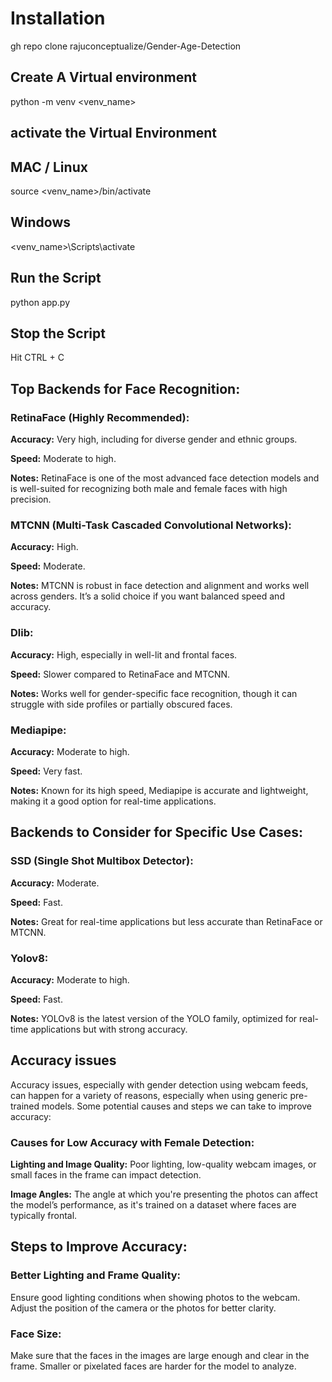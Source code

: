 # Installation

gh repo clone rajuconceptualize/Gender-Age-Detection

## Create A Virtual environment
python -m venv <venv_name>

## activate the Virtual Environment

## MAC / Linux
source <venv_name>/bin/activate

## Windows
<venv_name>\Scripts\activate

## Run the Script
python app.py

## Stop the Script
Hit CTRL + C 


## Top Backends for Face Recognition:

### RetinaFace (Highly Recommended):

**Accuracy:** Very high, including for diverse gender and ethnic groups.

**Speed:** Moderate to high.

**Notes:** RetinaFace is one of the most advanced face detection models and is well-suited for recognizing both male and female faces with high precision.


###  MTCNN (Multi-Task Cascaded Convolutional Networks):

**Accuracy:** High.

**Speed:** Moderate.

**Notes:** MTCNN is robust in face detection and alignment and works well across genders. It’s a solid choice if you want balanced speed and accuracy.



### Dlib:

**Accuracy:** High, especially in well-lit and frontal faces.

**Speed:** Slower compared to RetinaFace and MTCNN.

**Notes:**  Works well for gender-specific face recognition, though it can struggle with side profiles or partially obscured faces.


### Mediapipe:

**Accuracy:** Moderate to high.

**Speed:** Very fast.

**Notes:**  Known for its high speed, Mediapipe is accurate and lightweight, making it a good option for real-time applications.

## Backends to Consider for Specific Use Cases:

### SSD (Single Shot Multibox Detector):

**Accuracy:** Moderate.

**Speed:** Fast.

**Notes:**  Great for real-time applications but less accurate than RetinaFace or MTCNN.

### Yolov8:

**Accuracy:** Moderate to high.

**Speed:** Fast.

**Notes:**  YOLOv8 is the latest version of the YOLO family, optimized for real-time applications but with strong accuracy.


## Accuracy issues

Accuracy issues, especially with gender detection using webcam feeds, can happen for a variety of reasons, especially when using generic pre-trained models. Some potential causes and steps we can take to improve accuracy:

### Causes for Low Accuracy with Female Detection:

**Lighting and Image Quality:** Poor lighting, low-quality webcam images, or small faces in the frame can impact detection.


**Image Angles:** The angle at which you're presenting the photos can affect the model’s performance, as it's trained on a dataset where faces are typically frontal.



## Steps to Improve Accuracy:

### Better Lighting and Frame Quality:

Ensure good lighting conditions when showing photos to the webcam.
Adjust the position of the camera or the photos for better clarity.

### Face Size:

Make sure that the faces in the images are large enough and clear in the frame. Smaller or pixelated faces are harder for the model to analyze.
